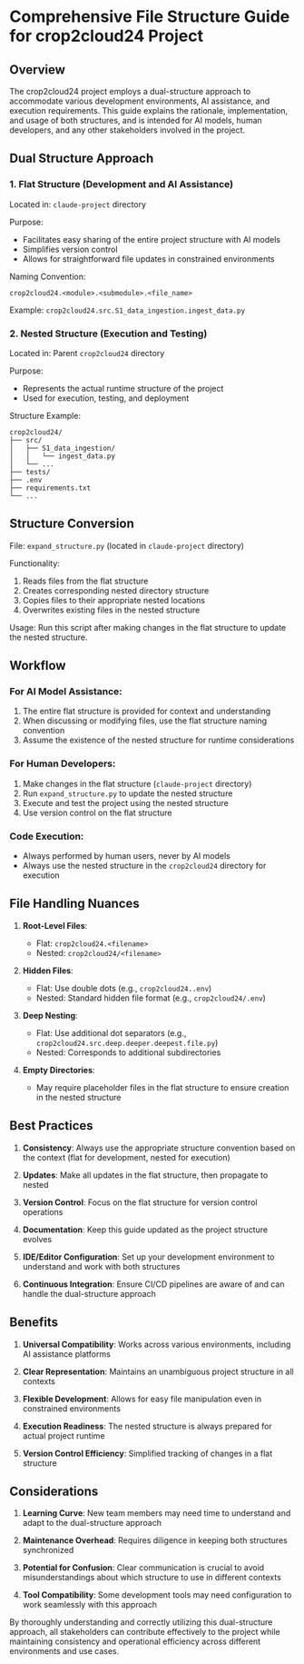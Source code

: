 # Comprehensive File Structure Guide for crop2cloud24 Project

## Overview

The crop2cloud24 project employs a dual-structure approach to accommodate various development environments, AI assistance, and execution requirements. This guide explains the rationale, implementation, and usage of both structures, and is intended for AI models, human developers, and any other stakeholders involved in the project.

## Dual Structure Approach

### 1. Flat Structure (Development and AI Assistance)

Located in: `claude-project` directory

Purpose: 
- Facilitates easy sharing of the entire project structure with AI models
- Simplifies version control
- Allows for straightforward file updates in constrained environments

Naming Convention:
```
crop2cloud24.<module>.<submodule>.<file_name>
```

Example: `crop2cloud24.src.S1_data_ingestion.ingest_data.py`

### 2. Nested Structure (Execution and Testing)

Located in: Parent `crop2cloud24` directory

Purpose:
- Represents the actual runtime structure of the project
- Used for execution, testing, and deployment

Structure Example:
```
crop2cloud24/
├── src/
│   ├── S1_data_ingestion/
│   │   └── ingest_data.py
│   └── ...
├── tests/
├── .env
├── requirements.txt
└── ...
```

## Structure Conversion

File: `expand_structure.py` (located in `claude-project` directory)

Functionality:
1. Reads files from the flat structure
2. Creates corresponding nested directory structure
3. Copies files to their appropriate nested locations
4. Overwrites existing files in the nested structure

Usage: Run this script after making changes in the flat structure to update the nested structure.

## Workflow

### For AI Model Assistance:
1. The entire flat structure is provided for context and understanding
2. When discussing or modifying files, use the flat structure naming convention
3. Assume the existence of the nested structure for runtime considerations

### For Human Developers:
1. Make changes in the flat structure (`claude-project` directory)
2. Run `expand_structure.py` to update the nested structure
3. Execute and test the project using the nested structure
4. Use version control on the flat structure

### Code Execution:
- Always performed by human users, never by AI models
- Always use the nested structure in the `crop2cloud24` directory for execution

## File Handling Nuances

1. **Root-Level Files**: 
   - Flat: `crop2cloud24.<filename>`
   - Nested: `crop2cloud24/<filename>`

2. **Hidden Files**:
   - Flat: Use double dots (e.g., `crop2cloud24..env`)
   - Nested: Standard hidden file format (e.g., `crop2cloud24/.env`)

3. **Deep Nesting**:
   - Flat: Use additional dot separators (e.g., `crop2cloud24.src.deep.deeper.deepest.file.py`)
   - Nested: Corresponds to additional subdirectories

4. **Empty Directories**:
   - May require placeholder files in the flat structure to ensure creation in the nested structure

## Best Practices

1. **Consistency**: Always use the appropriate structure convention based on the context (flat for development, nested for execution)

2. **Updates**: Make all updates in the flat structure, then propagate to nested

3. **Version Control**: Focus on the flat structure for version control operations

4. **Documentation**: Keep this guide updated as the project structure evolves

5. **IDE/Editor Configuration**: Set up your development environment to understand and work with both structures

6. **Continuous Integration**: Ensure CI/CD pipelines are aware of and can handle the dual-structure approach

## Benefits

1. **Universal Compatibility**: Works across various environments, including AI assistance platforms

2. **Clear Representation**: Maintains an unambiguous project structure in all contexts

3. **Flexible Development**: Allows for easy file manipulation even in constrained environments

4. **Execution Readiness**: The nested structure is always prepared for actual project runtime

5. **Version Control Efficiency**: Simplified tracking of changes in a flat structure

## Considerations

1. **Learning Curve**: New team members may need time to understand and adapt to the dual-structure approach

2. **Maintenance Overhead**: Requires diligence in keeping both structures synchronized

3. **Potential for Confusion**: Clear communication is crucial to avoid misunderstandings about which structure to use in different contexts

4. **Tool Compatibility**: Some development tools may need configuration to work seamlessly with this approach

By thoroughly understanding and correctly utilizing this dual-structure approach, all stakeholders can contribute effectively to the project while maintaining consistency and operational efficiency across different environments and use cases.